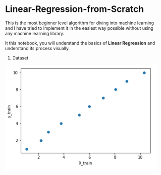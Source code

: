 # Linear-Regression-from-Scratch
This is the most beginner level algorithm for diving into machine learning and I have tried to implement it in the easiest way possible without using any machine learning library.

It this notebook, you will understand the basics of **Linear Regression** and understand its process visually.  
1) Dataset                                               


![](Screenshot_4.jpg)

